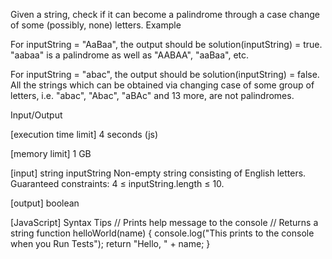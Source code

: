 Given a string, check if it can become a palindrome through a case change of some (possibly, none) letters.
Example


For inputString = "AaBaa", the output should be
solution(inputString) = true.
"aabaa" is a palindrome as well as "AABAA", "aaBaa", etc.


For inputString = "abac", the output should be
solution(inputString) = false.
All the strings which can be obtained via changing case of some group of letters, i.e. "abac", "Abac", "aBAc" and 13 more, are not palindromes.


Input/Output


[execution time limit] 4 seconds (js)


[memory limit] 1 GB


[input] string inputString
Non-empty string consisting of English letters.
Guaranteed constraints:
4 ≤ inputString.length ≤ 10.


[output] boolean


[JavaScript] Syntax Tips
// Prints help message to the console
// Returns a string
function helloWorld(name) {
    console.log("This prints to the console when you Run Tests");
    return "Hello, " + name;
}


